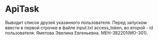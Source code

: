 # ApiTask
Выводит список друзей указанного пользователя.
Перед запуском ввести в первой строчке в файле input.txt access_token, во второй - id пользователя.
Яметова Эвелина Евгеньевна. МЕН-382201(МО-301).
